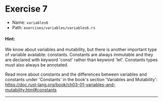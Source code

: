 # Exercise 7

- Name: ```variables6```
- Path: ```exercises/variables/variables6.rs```
#### Hint: 

We know about variables and mutability, but there is another important type of
variable available: constants.
Constants are always immutable and they are declared with keyword 'const' rather
than keyword 'let'.
Constants types must also always be annotated.

Read more about constants and the differences between variables and constants under 'Constants' in the book's section 'Variables and Mutability':
https://doc.rust-lang.org/book/ch03-01-variables-and-mutability.html#constants



---




